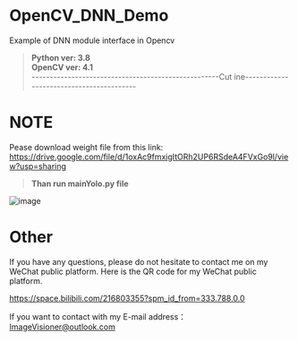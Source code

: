 # OpenCV_DNN_Demo
Example of DNN module interface in Opencv  
>**Python ver: 3.8**  
>**OpenCV ver: 4.1**  
----------------------------------------------------Cut ine-----------------------------------------
# NOTE  
Pease download weight file from this link:
https://drive.google.com/file/d/1oxAc9fmxigItORh2UP6RSdeA4FVxGo9l/view?usp=sharing

>**Than run mainYolo.py file** 

![image](https://user-images.githubusercontent.com/102503666/171213350-cdf16357-2cb5-4560-bb2f-c6a0e7c9c5dc.png)


# Other
If you have any questions, please do not hesitate to contact me on my WeChat public platform. Here is the QR code for my WeChat public platform.  

https://space.bilibili.com/216803355?spm_id_from=333.788.0.0

If you want to contact with my E-mail address： ImageVisioner@outlook.com
